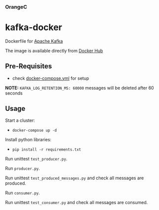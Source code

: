 ### OrangeC


kafka-docker
============

Dockerfile for [Apache Kafka](http://kafka.apache.org/)

The image is available directly from [Docker Hub](https://hub.docker.com/r/wurstmeister/kafka/)

## Pre-Requisites

- check  [docker-compose.yml](https://raw.githubusercontent.com/wurstmeister/kafka-docker/master/docker-compose.yml) for setup


**NOTE:** ```KAFKA_LOG_RETENTION_MS: 60000``` messages will be deleted after 60 seconds

## Usage
Start a cluster:
- ```docker-compose up -d ```

Install python libraries:
-  ```pip install -r requirements.txt ```

Run unittest ```test_producer.py```.

Run  ```producer.py```.

Run unittest ```test_produced_messages.py``` and check all messages are produced.

Run ```consumer.py```.

Run unittest  ```test_consumer.py``` and check all messages are consumed.
